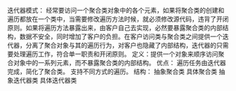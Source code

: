 迭代器模式：
         经常要访问一个聚合类对象中的各个元素，如果将聚合类的创建和遍历都放在一个类中，当需要修改遍历方法时候，就必须修改源代码，违背了开闭原则。如果将遍历方法暴露出来，由客户自己去实现，必然要暴露聚合类的内部结构，数据不安全，同时增加了客户的负担。在客户访问类与聚合类之间提供一个迭代器，分离了聚合对象与其的遍历行为，对客户也隐藏了内部结构，迭代器的只需要处理遍历工作，符合单一职责和开闭原则。
   定义：提供一个对象来顺序访问聚合对象中的一系列元素，而不暴露聚合类的内部结构。
  优点： 遍历任务由迭代器完成，简化了聚合类。
             支持不同方式的遍历。
 结构： 抽象聚合类
             具体聚合类
             抽象迭代器类
             具体迭代器类

